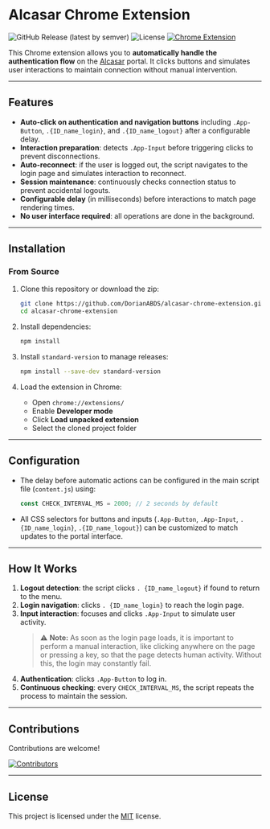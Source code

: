 # Alcasar Chrome Extension

![GitHub Release (latest by semver)](https://img.shields.io/github/v/release/DorianABDS/alcasar-chrome-extension)
![License](https://img.shields.io/github/license/DorianABDS/alcasar-chrome-extension)
[![Chrome Extension](https://img.shields.io/badge/Chrome%20Web%20Store-Visit%20Extension-blue?logo=google-chrome)](https://chrome.google.com/webstore/detail/alcasar-chrome-extension)

This Chrome extension allows you to **automatically handle the authentication flow** on the [Alcasar](https://alcasar.laplateforme.io) portal. It clicks buttons and simulates user interactions to maintain connection without manual intervention.

---

## Features

* **Auto-click on authentication and navigation buttons** including `.App-Button`, `.{ID_name_login}`, and `.{ID_name_logout}` after a configurable delay.
* **Interaction preparation**: detects `.App-Input` before triggering clicks to prevent disconnections.
* **Auto-reconnect**: if the user is logged out, the script navigates to the login page and simulates interaction to reconnect.
* **Session maintenance**: continuously checks connection status to prevent accidental logouts.
* **Configurable delay** (in milliseconds) before interactions to match page rendering times.
* **No user interface required**: all operations are done in the background.

---

## Installation

### From Source

1. Clone this repository or download the zip:

   ```bash
   git clone https://github.com/DorianABDS/alcasar-chrome-extension.git
   cd alcasar-chrome-extension
   ```

2. Install dependencies:

   ```bash
   npm install
   ```

3. Install `standard-version` to manage releases:

   ```bash
   npm install --save-dev standard-version
   ```

4. Load the extension in Chrome:

   * Open `chrome://extensions/`
   * Enable **Developer mode**
   * Click **Load unpacked extension**
   * Select the cloned project folder

---

## Configuration

* The delay before automatic actions can be configured in the main script file (`content.js`) using:

  ```javascript
  const CHECK_INTERVAL_MS = 2000; // 2 seconds by default
  ```

* All CSS selectors for buttons and inputs (`.App-Button`, `.App-Input`, `.{ID_name_login}`, `.{ID_name_logout}`) can be customized to match updates to the portal interface.

---

## How It Works

1. **Logout detection**: the script clicks `. {ID_name_logout}` if found to return to the menu.
2. **Login navigation**: clicks `. {ID_name_login}` to reach the login page.
3. **Input interaction**: focuses and clicks `.App-Input` to simulate user activity.
   > ⚠️ **Note:** As soon as the login page loads, it is important to perform a manual interaction, like clicking anywhere on the page or pressing a key, so that the page detects human activity. Without this, the login may constantly fail.
4. **Authentication**: clicks `.App-Button` to log in.
5. **Continuous checking**: every `CHECK_INTERVAL_MS`, the script repeats the process to maintain the session.

---

## Contributions

Contributions are welcome!

[![Contributors](https://contrib.rocks/image?repo=UntitledProject-MC-1/minecraft-server-core)](https://github.com/UntitledProject-MC-1/minecraft-server-core/graphs/contributors)

---

## License

This project is licensed under the [MIT](LICENSE) license.
